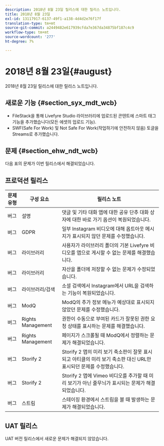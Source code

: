 ```yaml
---
description: 2018년 8월 23일 릴리스에 대한 릴리스 노트입니다.
title: 2018년 8월 23일
exl-id: 13117917-6137-49f1-a138-4d4d2e76f17f
translation-type: tm+mt
source-git-commit: a2449482e617939cfda7e367da34875bf187c4c9
workflow-type: tm+mt
source-wordcount: '277'
ht-degree: 7%

---
```


# 2018년 8월 23일{#august}

2018년 8월 23일 릴리스에 대한 릴리스 노트입니다.

## 새로운 기능 {#section_syx_mdt_wcb}

* FileStack을 통해 Livefyre Studio 라이브러리에 업로드된 콘텐트에 스마트 태그 기능을 추가했습니다(모든 에셋의 업로드 기능).
* SWF(Safe For Work) 및 Not Safe For Work(작업하기에 안전하지 않음) 토글을 Streams로 추가했습니다.

## 문제 {#section_ehw_ndt_wcb}

다음 표의 문제가 이번 릴리스에서 해결되었습니다.

## 프로덕션 릴리스

| **문제 유형** | **구성 요소** | **릴리스 노트** |
|---|---|---|
| 버그 | 설명 | 댓글 및 기타 대화 앱에 대한 공유 단추 대화 상자에 대한 바로 가기 옵션이 복원되었습니다. |
| 버그 | GDPR | 일부 Instagram 비디오에 대해 옵트아웃 메시지가 표시되지 않던 문제를 수정했습니다. |
| 버그 | 라이브러리 | 사용자가 라이브러리 폴더의 기본 Livefyre 비디오를 앱으로 게시할 수 없는 문제를 해결했습니다. |
| 버그 | 라이브러리 | 자산을 폴더에 저장할 수 없는 문제가 수정되었습니다. |
| 버그 | 라이브러리/검색 | 소셜 검색에서 Instagram에서 URL을 검색하는 기능이 복원되었습니다. |
| 버그 | ModQ | ModQ의 추가 정보 메뉴가 예상대로 표시되지 않았던 문제를 수정했습니다. |
| 버그 | Rights Management | 권한이 수동으로 부여된 카드가 잘못된 권한 요청 상태를 표시하는 문제를 해결했습니다. |
| 버그 | Rights Management | 페이지가 스크롤될 때 ModQ에서 정렬하는 문제가 해결되었습니다. |
| 버그 | Storify 2 | Storify 2 앱의 미리 보기 축소판이 잘못 표시되고 아티클의 미리 보기 축소판 대신 URL만 표시되던 문제를 수정했습니다. |
| 버그 | Storify 2 | Storify 2 앱에 Vimeo 비디오를 추가할 때 미리 보기가 아닌 줄무늬가 표시되는 문제가 해결되었습니다. |
| 버그 | 스트림 | 스테이징 환경에서 스트림을 볼 때 발생하는 문제가 해결되었습니다. |

## UAT 릴리스

UAT 버전 릴리스에서 새로운 문제가 해결되지 않았습니다.
